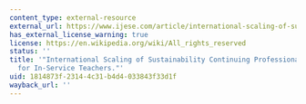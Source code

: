 ```yaml
---
content_type: external-resource
external_url: https://www.ijese.com/article/international-scaling-of-sustainability-continuing-professional-development-for-in-service-teachers-10936
has_external_license_warning: true
license: https://en.wikipedia.org/wiki/All_rights_reserved
status: ''
title: '"International Scaling of Sustainability Continuing Professional Development
  for In-Service Teachers."'
uid: 1814873f-2314-4c31-b4d4-033843f33d1f
wayback_url: ''
---
```

